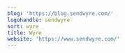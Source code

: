 ```yaml
---
blog: 'https://blog.sendwyre.com/'
logohandle: sendwyre
sort: wyre
title: Wyre
website: 'https://www.sendwyre.com/'
---
```


